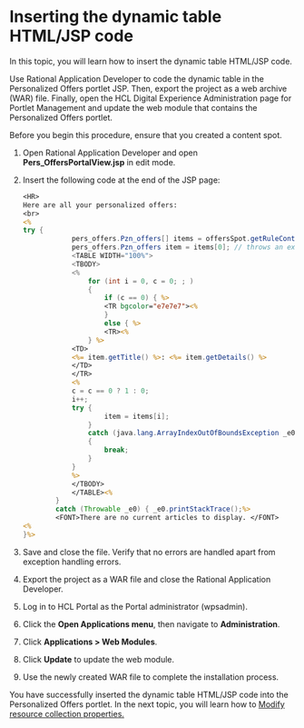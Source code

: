 # Inserting the dynamic table HTML/JSP code

In this topic, you will learn how to insert the dynamic table HTML/JSP code.  

Use Rational Application Developer to code the dynamic table in the Personalized Offers portlet JSP. Then, export the project as a web archive (WAR) file. Finally, open the HCL Digital Experience Administration page for Portlet Management and update the web module that contains the Personalized Offers portlet.

Before you begin this procedure, ensure that you created a content spot.

1. Open Rational Application Developer and open **Pers_OffersPortalView.jsp** in edit mode.

2. Insert the following code at the end of the JSP page:

    ```jsp
    <HR>  
    Here are all your personalized offers:    
    <br>    
    <%    
    try {    
                pers_offers.Pzn_offers[] items = offersSpot.getRuleContent();    
                pers_offers.Pzn_offers item = items[0]; // throws an exception if empty. %>    
                <TABLE WIDTH="100%">    
                <TBODY>    
                <%    
                    for (int i = 0, c = 0; ; ) 
                    {    
                        if (c == 0) { %>    
                        <TR bgcolor="e7e7e7"><%        
                        }    
                        else { %>    
                        <TR><%        
                    } %>    
                <TD>
                <%= item.getTitle() %>: <%= item.getDetails() %>             
                </TD>    
                </TR>
                <%    
                c = c == 0 ? 1 : 0;
                i++;    
                try {    
                        item = items[i];    
                    }    
                    catch (java.lang.ArrayIndexOutOfBoundsException _e0) 
                    {    
                        break;    
                    }  
                } 
                %>    
                </TBODY>
                </TABLE><%    
            }    
            catch (Throwable _e0) { _e0.printStackTrace();%>     
            <FONT>There are no current articles to display. </FONT>  
    <%    
    }%>
    ```

3. Save and close the file. Verify that no errors are handled apart from exception handling errors.

4. Export the project as a WAR file and close the Rational Application Developer.

5. Log in to HCL Portal as the Portal administrator (wpsadmin).  

6. Click the **Open Applications menu**, then navigate to **Administration**.

7. Click **Applications > Web Modules**.

8. Click **Update** to update the web module.

9. Use the newly created WAR file to complete the installation process.

You have successfully inserted the dynamic table HTML/JSP code into the Personalized Offers portlet. In the next topic, you will learn how to [Modify resource collection properties.](./pzn_demo_modify_resource_collection_properties.md)
